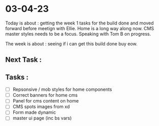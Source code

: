 # 03-04-23

Today is about : getting the week 1 tasks for the build done and moved forward before meetign with Ellie. Home is a long way along now. CMS master styles needs to be a focus. Speaking with Tom B on progress.

The week is about : seeing if i can get this build done buy eow.

## Next Task :


## Tasks :
- [ ] Repsonsive / mob styles for home components
- [ ] Correct banners for home cms
- [ ] Panel for cms content on home
- [ ] CMS spots images from xd
- [ ] Form made dynamic
- [ ] master ui page (inc bs vars)